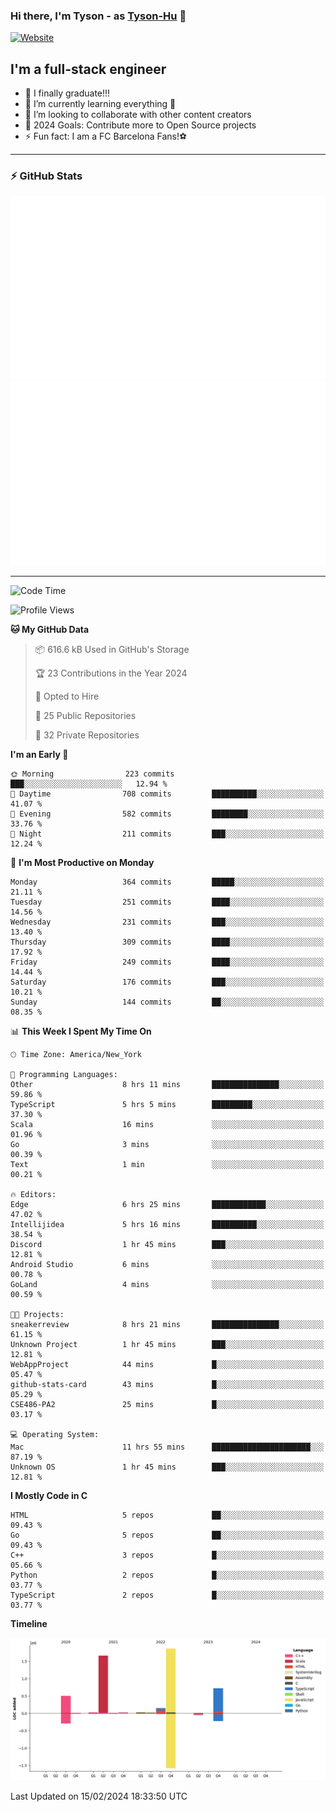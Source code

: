 ### Hi there, I'm Tyson - as [Tyson-Hu][website] 👋

[![Website](https://img.shields.io/website?label=Tianzhe.me&style=for-the-badge&url=https%3A%2F%2Ftianzhe.me)](https://tianzhe.me)


## I'm a full-stack engineer

- 🔭 I finally graduate!!!
- 🌱 I’m currently learning everything 🤣
- 👯 I’m looking to collaborate with other content creators
- 🥅 2024 Goals: Contribute more to Open Source projects
- ⚡ Fun fact: I am a FC Barcelona Fans!⚽️

---

### ⚡️ GitHub Stats
![](https://raw.githubusercontent.com/Tyson-Hu/github-stats-card/master/generated/overview.svg)
![](https://raw.githubusercontent.com/Tyson-Hu/github-stats-card/master/generated/languages.svg)

---

<!--START_SECTION:waka-->
![Code Time](http://img.shields.io/badge/Code%20Time-15%20hrs%2059%20mins-blue)

![Profile Views](http://img.shields.io/badge/Profile%20Views-53-blue)

**🐱 My GitHub Data** 

> 📦 616.6 kB Used in GitHub's Storage 
 > 
> 🏆 23 Contributions in the Year 2024
 > 
> 💼 Opted to Hire
 > 
> 📜 25 Public Repositories 
 > 
> 🔑 32 Private Repositories 
 > 
**I'm an Early 🐤** 

```text
🌞 Morning                223 commits         ███░░░░░░░░░░░░░░░░░░░░░░   12.94 % 
🌆 Daytime                708 commits         ██████████░░░░░░░░░░░░░░░   41.07 % 
🌃 Evening                582 commits         ████████░░░░░░░░░░░░░░░░░   33.76 % 
🌙 Night                  211 commits         ███░░░░░░░░░░░░░░░░░░░░░░   12.24 % 
```
📅 **I'm Most Productive on Monday** 

```text
Monday                   364 commits         █████░░░░░░░░░░░░░░░░░░░░   21.11 % 
Tuesday                  251 commits         ████░░░░░░░░░░░░░░░░░░░░░   14.56 % 
Wednesday                231 commits         ███░░░░░░░░░░░░░░░░░░░░░░   13.40 % 
Thursday                 309 commits         ████░░░░░░░░░░░░░░░░░░░░░   17.92 % 
Friday                   249 commits         ████░░░░░░░░░░░░░░░░░░░░░   14.44 % 
Saturday                 176 commits         ███░░░░░░░░░░░░░░░░░░░░░░   10.21 % 
Sunday                   144 commits         ██░░░░░░░░░░░░░░░░░░░░░░░   08.35 % 
```


📊 **This Week I Spent My Time On** 

```text
🕑︎ Time Zone: America/New_York

💬 Programming Languages: 
Other                    8 hrs 11 mins       ███████████████░░░░░░░░░░   59.86 % 
TypeScript               5 hrs 5 mins        █████████░░░░░░░░░░░░░░░░   37.30 % 
Scala                    16 mins             ░░░░░░░░░░░░░░░░░░░░░░░░░   01.96 % 
Go                       3 mins              ░░░░░░░░░░░░░░░░░░░░░░░░░   00.39 % 
Text                     1 min               ░░░░░░░░░░░░░░░░░░░░░░░░░   00.21 % 

🔥 Editors: 
Edge                     6 hrs 25 mins       ████████████░░░░░░░░░░░░░   47.02 % 
Intellijidea             5 hrs 16 mins       ██████████░░░░░░░░░░░░░░░   38.54 % 
Discord                  1 hr 45 mins        ███░░░░░░░░░░░░░░░░░░░░░░   12.81 % 
Android Studio           6 mins              ░░░░░░░░░░░░░░░░░░░░░░░░░   00.78 % 
GoLand                   4 mins              ░░░░░░░░░░░░░░░░░░░░░░░░░   00.59 % 

🐱‍💻 Projects: 
sneakerreview            8 hrs 21 mins       ███████████████░░░░░░░░░░   61.15 % 
Unknown Project          1 hr 45 mins        ███░░░░░░░░░░░░░░░░░░░░░░   12.81 % 
WebAppProject            44 mins             █░░░░░░░░░░░░░░░░░░░░░░░░   05.47 % 
github-stats-card        43 mins             █░░░░░░░░░░░░░░░░░░░░░░░░   05.29 % 
CSE486-PA2               25 mins             █░░░░░░░░░░░░░░░░░░░░░░░░   03.17 % 

💻 Operating System: 
Mac                      11 hrs 55 mins      ██████████████████████░░░   87.19 % 
Unknown OS               1 hr 45 mins        ███░░░░░░░░░░░░░░░░░░░░░░   12.81 % 
```

**I Mostly Code in C** 

```text
HTML                     5 repos             ██░░░░░░░░░░░░░░░░░░░░░░░   09.43 % 
Go                       5 repos             ██░░░░░░░░░░░░░░░░░░░░░░░   09.43 % 
C++                      3 repos             █░░░░░░░░░░░░░░░░░░░░░░░░   05.66 % 
Python                   2 repos             █░░░░░░░░░░░░░░░░░░░░░░░░   03.77 % 
TypeScript               2 repos             █░░░░░░░░░░░░░░░░░░░░░░░░   03.77 % 
```



**Timeline**

![Lines of Code chart](https://raw.githubusercontent.com/Tyson-Hu/Tyson-Hu/main/assets/bar_graph.png)


 Last Updated on 15/02/2024 18:33:50 UTC
<!--END_SECTION:waka-->


[website]: https://github.com/Tyson-Hu

